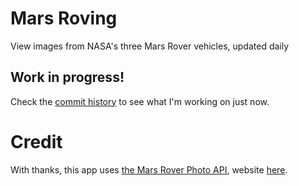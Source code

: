 # Mars Roving
View images from NASA's three Mars Rover vehicles, updated daily

## Work in progress!
Check the [commit history](https://github.com/skomer/mars-roving/commits/master) to see what I'm working on just now.

# Credit
With thanks, this app uses [the Mars Rover Photo API](https://github.com/chrisccerami/mars-photo-api), website [here](https://mars-photos.herokuapp.com/explore/).
